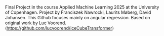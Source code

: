 Final Project in the course Applied Machine Learning 2025 at the University of Copenhagen.
Project by Franciszek Nawrocki, Laurits Møberg, David Johansen. This Github focuses mainly on angular regression.
Based on original work by Luc Voorend. (https://github.com/lucvoorend/IceCubeTransformer)
